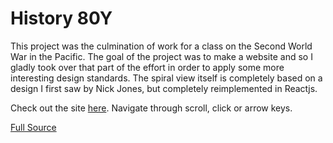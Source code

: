 # History 80Y

This project was the culmination of work for a class on the Second World War
in the Pacific. The goal of the project was to make a website and so I gladly
took over that part of the effort in order to apply some more interesting
design standards. The spiral view itself is completely based on a design I first
saw by Nick Jones, but completely reimplemented in Reactjs. 

Check out the site [here](https://the1codemater.github.io/history-80y). Navigate through
scroll, click or arrow keys.

[Full Source](https://github.com/the1codemaster/history-80y)
